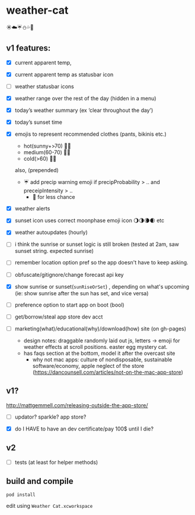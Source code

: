 # weather-cat

☀️☁️☔️⛄️💦🌈

## v1 features: 

- [x] current apparent temp, 
- [x] current apparent temp as statusbar icon
- [ ] weather statusbar icons
- [x] weather range over the rest of the day (hidden in a menu)
- [x] today’s weather summary (ex ‘clear throughout the day’)
- [x] today’s sunset time
- [x] emojis to represent recommended clothes (pants, bikinis etc.)
	- hot(sunny+>70) 👙👟
	- medium(60-70) 👕👗
	- cold(>60) 👖👘

	also, (prepended)
	- ☔️ add precip warning emoji if precipProbability > .. and preceipIntensity > ..
		- 🌂 for less chance 
- [x] weather alerts
- [x] sunset icon uses correct moonphase emoji icon 🌖🌗🌘🌒 etc
- [x] weather autoupdates (hourly)
- [ ] i think the sunrise or sunset logic is still broken (tested at 2am, saw sunset string. expected sunrise)
- [ ] remember location option pref so the app doesn't have to keep asking.
- [ ] obfuscate/gitignore/change forecast api key
- [x] show sunrise or sunset(`sunRiseOrSet`) , depending on what's upcoming (ie: show sunrise after the sun has set, and vice versa)
- [ ] preference option to start app on boot (bool)
- [ ] get/borrow/steal app store dev acct
- [ ] marketing(what)/educational(why)/download(how) site (on gh-pages)
	- design notes: draggable randomly laid out js, letters -> emoji for weather effects at scroll positions. easter egg mystery cat.
	- has faqs section at the bottom, model it after the overcast site
		- why not mac apps: culture of nondisposable, sustainable software/economy, apple neglect of the store (https://dancounsell.com/articles/not-on-the-mac-app-store)

## v1?

http://mattgemmell.com/releasing-outside-the-app-store/

- [ ] updator? sparkle? app store?
- [x] do I HAVE to have an dev certificate/pay 100$ until I die?


## v2 

- [ ] tests (at least for helper methods)

## build and compile

`pod install`

edit using `Weather Cat.xcworkspace`
